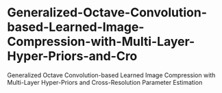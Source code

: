 # Generalized-Octave-Convolution-based-Learned-Image-Compression-with-Multi-Layer-Hyper-Priors-and-Cro
Generalized Octave Convolution-based Learned Image Compression with Multi-Layer Hyper-Priors and Cross-Resolution Parameter Estimation
